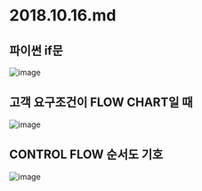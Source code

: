 # 2018.10.16.md

## 파이썬 if문
![image](https://blogfiles.pstatic.net/MjAxODEwMTZfMzEg/MDAxNTM5Njc0MDI4NjUw.kN8aAGvNHXNWl3Jwzsq777WBtS5h_pxmHGgl1go30hcg.zZeciG_NqEzAQ8qbOdH2JIecmEqd789w6UuS2-Bx6Rwg.PNG.jnh04188/222.png)

## 고객 요구조건이 FLOW CHART일 때
![image](https://blogfiles.pstatic.net/MjAxODEwMTZfMTA1/MDAxNTM5NjczODI0NzA2.T0HJkghV1eU6umRVRcQ2qObc3nF2yV94w1eTxNsAhWsg.jG8LxuyXqXyVoqEJme0Z24ZE17cOdhKBUdDrWsptUwMg.PNG.jnh04188/untitled.png)

## CONTROL FLOW 순서도 기호
![image](https://blogfiles.pstatic.net/MjAxODEwMTZfMjE3/MDAxNTM5NjczNzkxMzc4.RdvpZVsS9OlG9a7yIR5CFd7MlUewujDqsl4JjBJgdd8g.agdndYKQI-CIDNTEyiz4SzVxFLUAWRWLEIFWjHj4WjEg.PNG.jnh04188/%EA%B7%B8%EB%A6%BC1.png)
